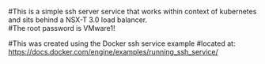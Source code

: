 #This is a simple ssh server service that works within context of kubernetes and sits behind a NSX-T 3.0 load balancer.  
#The root password is VMware1!

#This was created using the Docker ssh service example
#located at: https://docs.docker.com/engine/examples/running_ssh_service/

